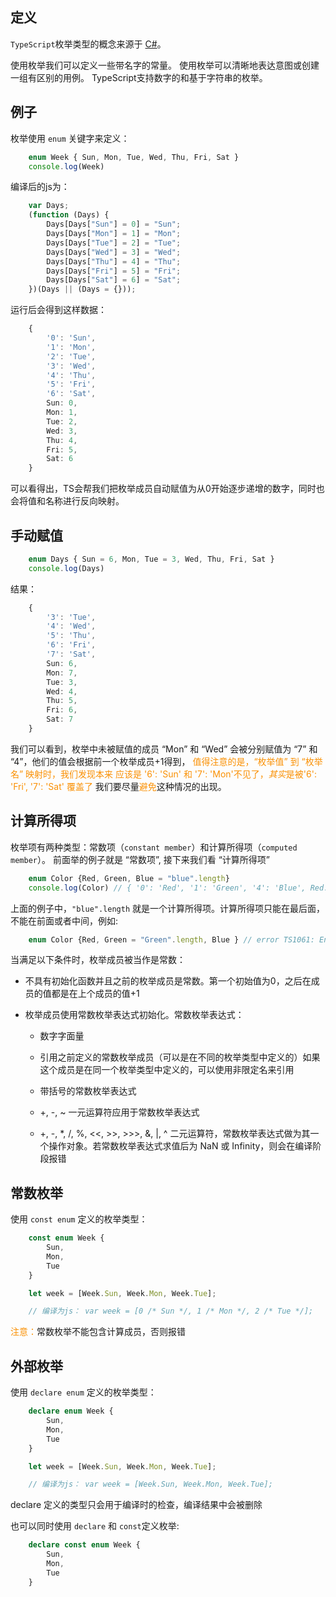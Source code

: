 ## 定义

`TypeScript`枚举类型的概念来源于 [C#](https://docs.microsoft.com/zh-cn/dotnet/csharp/language-reference/builtin-types/enum)。

使用枚举我们可以定义一些带名字的常量。 使用枚举可以清晰地表达意图或创建一组有区别的用例。 TypeScript支持数字的和基于字符串的枚举。

## 例子

<!-- red, orange, yellow, green, blue, indigo, violet. -->
枚举使用 `enum` 关键字来定义：

```typescript
    enum Week { Sun, Mon, Tue, Wed, Thu, Fri, Sat }
    console.log(Week)
```

编译后的js为：

```typescript
    var Days;
    (function (Days) {
        Days[Days["Sun"] = 0] = "Sun";
        Days[Days["Mon"] = 1] = "Mon";
        Days[Days["Tue"] = 2] = "Tue";
        Days[Days["Wed"] = 3] = "Wed";
        Days[Days["Thu"] = 4] = "Thu";
        Days[Days["Fri"] = 5] = "Fri";
        Days[Days["Sat"] = 6] = "Sat";
    })(Days || (Days = {}));
```

运行后会得到这样数据：

```typescript
    {
        '0': 'Sun',
        '1': 'Mon',
        '2': 'Tue',
        '3': 'Wed',
        '4': 'Thu',
        '5': 'Fri',
        '6': 'Sat',
        Sun: 0,
        Mon: 1,
        Tue: 2,
        Wed: 3,
        Thu: 4,
        Fri: 5,
        Sat: 6
    }
```

可以看得出，TS会帮我们把枚举成员自动赋值为从0开始逐步递增的数字，同时也会将值和名称进行反向映射。

## 手动赋值

```typescript
    enum Days { Sun = 6, Mon, Tue = 3, Wed, Thu, Fri, Sat }
    console.log(Days)
```

结果：

```typescript
    {
        '3': 'Tue',
        '4': 'Wed',
        '5': 'Thu',
        '6': 'Fri',
        '7': 'Sat',
        Sun: 6,
        Mon: 7,
        Tue: 3,
        Wed: 4,
        Thu: 5,
        Fri: 6,
        Sat: 7
    }
```

我们可以看到，枚举中未被赋值的成员 “Mon” 和 “Wed” 会被分别赋值为 “7” 和 “4”，他们的值会根据前一个枚举成员+1得到，
<font color=fa9003>值得注意的是，“枚举值” 到 “枚举名” 映射时，我们发现本来 应该是 '6': 'Sun' 和 '7': 'Mon'不见了，*其实*是被'6': 'Fri', '7': 'Sat' 覆盖了</font>
我们要尽量<font color=fa9003>避免</font>这种情况的出现。


## 计算所得项

枚举项有两种类型：常数项（`constant member`）和计算所得项（`computed member`）。
前面举的例子就是 “常数项”, 接下来我们看 “计算所得项”

```typescript
    enum Color {Red, Green, Blue = "blue".length}
    console.log(Color) // { '0': 'Red', '1': 'Green', '4': 'Blue', Red: 0, Green: 1, Blue: 4 }
```

上面的例子中，`"blue".length` 就是一个计算所得项。计算所得项只能在最后面，不能在前面或者中间，例如:

```typescript
    enum Color {Red, Green = "Green".length, Blue } // error TS1061: Enum member must have initializer.
```

当满足以下条件时，枚举成员被当作是常数：

* 不具有初始化函数并且之前的枚举成员是常数。第一个初始值为0，之后在成员的值都是在上个成员的值+1

* 枚举成员使用常数枚举表达式初始化。常数枚举表达式：

    * 数字字面量

    * 引用之前定义的常数枚举成员（可以是在不同的枚举类型中定义的）如果这个成员是在同一个枚举类型中定义的，可以使用非限定名来引用

    * 带括号的常数枚举表达式

    * +, -, ~ 一元运算符应用于常数枚举表达式
    
    * +, -, *, /, %, <<, >>, >>>, &, |, ^ 二元运算符，常数枚举表达式做为其一个操作对象。若常数枚举表达式求值后为 NaN 或 Infinity，则会在编译阶段报错


## 常数枚举

使用 `const enum` 定义的枚举类型：

```typescript
    const enum Week {
        Sun,
        Mon,
        Tue
    }

    let week = [Week.Sun, Week.Mon, Week.Tue];

    // 编译为js： var week = [0 /* Sun */, 1 /* Mon */, 2 /* Tue */];
```

<font color=fa9003>注意：</font>常数枚举不能包含计算成员，否则报错


## 外部枚举

使用 `declare enum` 定义的枚举类型：

```typescript
    declare enum Week {
        Sun,
        Mon,
        Tue
    }

    let week = [Week.Sun, Week.Mon, Week.Tue];

    // 编译为js： var week = [Week.Sun, Week.Mon, Week.Tue];
```

declare 定义的类型只会用于编译时的检查，编译结果中会被删除

也可以同时使用 `declare` 和 `const`定义枚举:

```typescript
    declare const enum Week {
        Sun,
        Mon,
        Tue
    }
```
